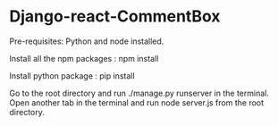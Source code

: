 # Django-react-CommentBox

Pre-requisites:
Python and node installed.

Install all the npm packages : npm install

Install python package : pip install <packagename>

Go to the root directory and run ./manage.py runserver in the terminal.
Open another tab in the terminal and run node server.js from the root directory.
